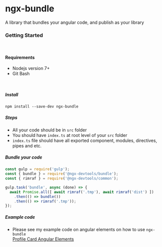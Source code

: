 # ngx-bundle
A library that bundles your angular code, and publish as your library

### Getting Started
<br />

#### Requirements
+ Nodejs version 7+
+ Git Bash
<br />

##### Install
```
npm install --save-dev ngx-bundle
```  

##### Steps
+ All your code should be in `src` folder
+ You should have `index.ts` at root level of your `src` folder
+ `index.ts` file should have all exported component, modules, directives, pipes and etc. 

##### Bundle your code
```javascript
const gulp = require('gulp');
const { bundle } = require('@ngx-devtools/bundle');
const { rimraf } = require('@ngx-devtools/common');

gulp.task('bundle', async (done) => {
  await Promise.all([ await rimraf('.tmp'), await rimraf('dist') ])
    .then(() => bundle())
    .then(() => rimraf('.tmp'));
});
```

##### Example code
+ Please see my example code on angular elements on how to use `ngx-bundle` <br />
[Profile Card Angular Elements](https://github.com/aelbore/profile-card)

